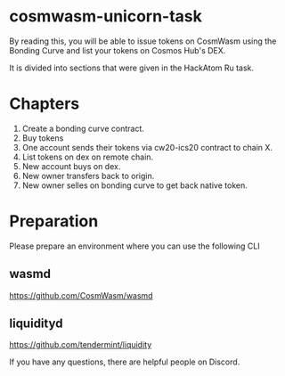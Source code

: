 # cosmwasm-unicorn-task

By reading this, you will be able to issue tokens on CosmWasm using the Bonding Curve and list your tokens on Cosmos Hub's DEX.

It is divided into sections that were given in the HackAtom Ru task.

# Chapters
1. Create a bonding curve contract.
2. Buy tokens
3. One account sends their tokens via cw20-ics20 contract to chain X.
4. List tokens on dex on remote chain.
5. New account buys on dex.
6. New owner transfers back to origin.
7. New owner selles on bonding curve to get back native token.

# Preparation

Please prepare an environment where you can use the following CLI

## wasmd

https://github.com/CosmWasm/wasmd

## liquidityd

https://github.com/tendermint/liquidity




If you have any questions, there are helpful people on Discord.



